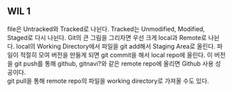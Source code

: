 ## WIL 1
file은 Untracked와 Tracked로 나뉜다.  Tracked는 Unmodified, Modified, Staged로 다시 나뉜다.
Git의 큰 그림을 그리자면 우선 크게 local과 Remote로 나뉜다.
local의 Working Directory에서 파일을 git add해서 Staging Area로 올린다.  파일이 적절히 모여 버전을 만들게 되면 git commit을 해서 local repo에 올린다. 이 버전을 git push를 통해 github, gitnavi?와 같은 remote repo에 올리면 Github 사용 성공이다. <br/> git pull을 통해 remote repo의 파일을 working directory로 가져올 수도 있다.